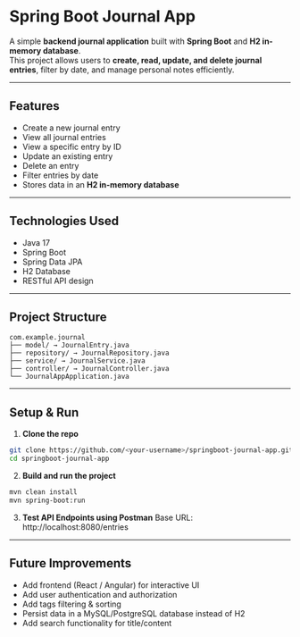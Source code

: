 # Spring Boot Journal App

A simple **backend journal application** built with **Spring Boot** and **H2 in-memory database**.  
This project allows users to **create, read, update, and delete journal entries**, filter by date, and manage personal notes efficiently.

---

## Features

- Create a new journal entry  
- View all journal entries  
- View a specific entry by ID  
- Update an existing entry  
- Delete an entry  
- Filter entries by date  
- Stores data in an **H2 in-memory database**  

---

## Technologies Used

- Java 17  
- Spring Boot  
- Spring Data JPA  
- H2 Database  
- RESTful API design  

---

## Project Structure
```
com.example.journal
├── model/ → JournalEntry.java 
├── repository/ → JournalRepository.java 
├── service/ → JournalService.java
├── controller/ → JournalController.java
└── JournalAppApplication.java
```

---

## Setup & Run

1. **Clone the repo**
```bash
git clone https://github.com/<your-username>/springboot-journal-app.git
cd springboot-journal-app
```
2. **Build and run the project**
```bash
mvn clean install
mvn spring-boot:run
```
3. **Test API Endpoints using Postman**
Base URL: http://localhost:8080/entries

---

## Future Improvements
- Add frontend (React / Angular) for interactive UI
- Add user authentication and authorization
- Add tags filtering & sorting
- Persist data in a MySQL/PostgreSQL database instead of H2
- Add search functionality for title/content
